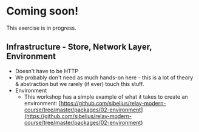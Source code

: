 # Coming soon!

This exercise is in progress.

## Infrastructure - Store, Network Layer, Environment

- Doesn't have to be HTTP
- We probably don't need as much hands-on here - this is a lot of theory & abstraction but we rarely (if ever) touch this stuff.
- Environment
  - This workshop has a simple example of what it takes to create an environment: [https://github.com/sibelius/relay-modern-course/tree/master/packages/02-environment](https://github.com/sibelius/relay-modern-course/tree/master/packages/02-environment)
